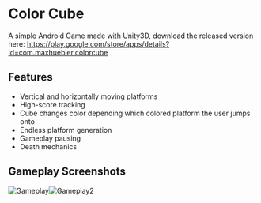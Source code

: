 # Color Cube
A simple Android Game made with Unity3D, download the released version here: 
https://play.google.com/store/apps/details?id=com.maxhuebler.colorcube

## Features
* Vertical and horizontally moving platforms
* High-score tracking
* Cube changes color depending which colored platform the user jumps onto
* Endless platform generation
* Gameplay pausing
* Death mechanics

## Gameplay Screenshots

![Gameplay](https://lh3.googleusercontent.com/Olj8_R58VXTVe_NGEgKmBaitlLxrrpddMcnO2Shu0MWyxlxeT1lNRl25SwOTNP0HeSPH=w1088-h715-rw)![Gameplay2](https://lh3.googleusercontent.com/Olj8_R58VXTVe_NGEgKmBaitlLxrrpddMcnO2Shu0MWyxlxeT1lNRl25SwOTNP0HeSPH=w1088-h715-rw)
